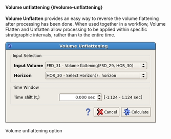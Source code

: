 #### Volume unflattening {#volume-unflattening}

**Volume Unflatten** provides an easy way to reverse the volume flattening after processing has been done. When used together in a workflow, Volume Flatten and Unflatten allow processing to be applied within specific stratigraphic intervals, rather than to the entire time.

![](/assets/unflatten.jpeg)

Volume unflattening option